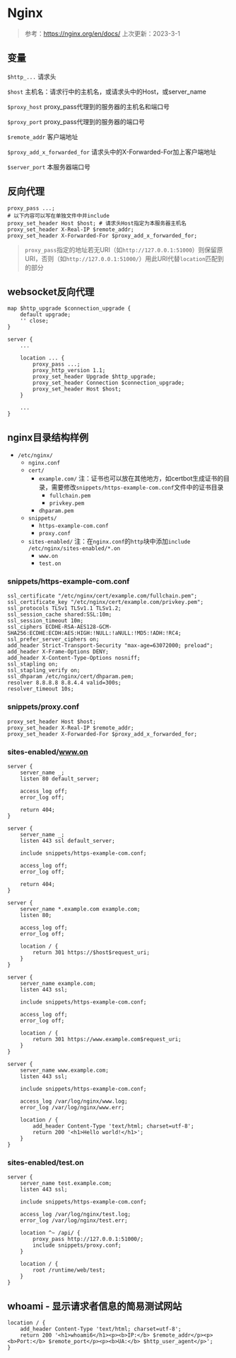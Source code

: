# Nginx

> 参考：https://nginx.org/en/docs/
> 上次更新：2023-3-1

## 变量

`$http_...` 请求头

`$host` 主机名：请求行中的主机名，或请求头中的Host，或server_name

`$proxy_host` proxy_pass代理到的服务器的主机名和端口号

`$proxy_port` proxy_pass代理到的服务器的端口号

`$remote_addr` 客户端地址

`$proxy_add_x_forwarded_for` 请求头中的X-Forwarded-For加上客户端地址

`$server_port` 本服务器端口号

## 反向代理

```text
proxy_pass ...;
# 以下内容可以写在单独文件中并include
proxy_set_header Host $host; # 请求头Host指定为本服务器主机名
proxy_set_header X-Real-IP $remote_addr;
proxy_set_header X-Forwarded-For $proxy_add_x_forwarded_for;
```

> `proxy_pass`指定的地址若无URI（如`http://127.0.0.1:51000`）则保留原URI，否则（如`http://127.0.0.1:51000/`）用此URI代替`location`匹配到的部分

## websocket反向代理

```text
map $http_upgrade $connection_upgrade {
    default upgrade;
    '' close;
}

server {
    ...

    location ... {
        proxy_pass ...;
        proxy_http_version 1.1;
        proxy_set_header Upgrade $http_upgrade;
        proxy_set_header Connection $connection_upgrade;
        proxy_set_header Host $host;
    }

    ...
}
```

## nginx目录结构样例

- `/etc/nginx/`
    - `nginx.conf`
    - `cert/`
        - `example.com/` 注：证书也可以放在其他地方，如certbot生成证书的目录，需要修改`snippets/https-example-com.conf`文件中的证书目录
            - `fullchain.pem`
            - `privkey.pem`
        - `dhparam.pem`
    - `snippets/`
        - `https-example-com.conf`
        - `proxy.conf`
    - `sites-enabled/` 注：在`nginx.conf`的`http`块中添加`include /etc/nginx/sites-enabled/*.on`
        - `www.on`
        - `test.on`

### snippets/https-example-com.conf

```text
ssl_certificate "/etc/nginx/cert/example.com/fullchain.pem";
ssl_certificate_key "/etc/nginx/cert/example.com/privkey.pem";
ssl_protocols TLSv1 TLSv1.1 TLSv1.2;
ssl_session_cache shared:SSL:10m;
ssl_session_timeout 10m;
ssl_ciphers ECDHE-RSA-AES128-GCM-SHA256:ECDHE:ECDH:AES:HIGH:!NULL:!aNULL:!MD5:!ADH:!RC4;
ssl_prefer_server_ciphers on;
add_header Strict-Transport-Security "max-age=63072000; preload";
add_header X-Frame-Options DENY;
add_header X-Content-Type-Options nosniff;
ssl_stapling on;
ssl_stapling_verify on;
ssl_dhparam /etc/nginx/cert/dhparam.pem;
resolver 8.8.8.8 8.8.4.4 valid=300s;
resolver_timeout 10s;
```

### snippets/proxy.conf

```text
proxy_set_header Host $host;
proxy_set_header X-Real-IP $remote_addr;
proxy_set_header X-Forwarded-For $proxy_add_x_forwarded_for;
```

### sites-enabled/www.on

```text
server {
    server_name _;
    listen 80 default_server;

    access_log off;
    error_log off;

    return 404;
}

server {
    server_name _;
    listen 443 ssl default_server;

    include snippets/https-example-com.conf;

    access_log off;
    error_log off;

    return 404;
}

server {
    server_name *.example.com example.com;
    listen 80;

    access_log off;
    error_log off;

    location / {
        return 301 https://$host$request_uri;
    }
}

server {
    server_name example.com;
    listen 443 ssl;

    include snippets/https-example-com.conf;

    access_log off;
    error_log off;

    location / {
        return 301 https://www.example.com$request_uri;
    }
}

server {
    server_name www.example.com;
    listen 443 ssl;

    include snippets/https-example-com.conf;

    access_log /var/log/nginx/www.log;
    error_log /var/log/nginx/www.err;

    location / {
        add_header Content-Type 'text/html; charset=utf-8';
        return 200 '<h1>Hello world!</h1>';
    }
}
```

### sites-enabled/test.on

```text
server {
    server_name test.example.com;
    listen 443 ssl;

    include snippets/https-example-com.conf;

    access_log /var/log/nginx/test.log;
    error_log /var/log/nginx/test.err;

    location ^~ /api/ {
        proxy_pass http://127.0.0.1:51000/;
        include snippets/proxy.conf;
    }

    location / {
        root /runtime/web/test;
    }
}
```

## whoami - 显示请求者信息的简易测试网站

```text
location / {
    add_header Content-Type 'text/html; charset=utf-8';
    return 200 '<h1>whoami6</h1><p><b>IP:</b> $remote_addr</p><p><b>Port:</b> $remote_port</p><p><b>UA:</b> $http_user_agent</p>';
}
```
